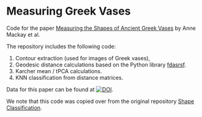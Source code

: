 # Measuring Greek Vases

Code for the paper [Measuring the Shapes of Ancient Greek Vases](https://papers.ssrn.com/sol3/papers.cfm?abstract_id=4012965) by Anne Mackay et al.

The repository includes the following code:
1. Contour extraction (used for images of Greek vases),
1. Geodesic distance calculations based on the Python library [fdasrsf](https://fdasrsf-python.readthedocs.io/en/latest/index.html).
1. Karcher mean / tPCA calculations.
1. KNN classification from distance matrices.

Data for this paper can be found at [![DOI](https://zenodo.org/badge/DOI/10.5281/zenodo.6808442.svg)](https://doi.org/10.5281/zenodo.6808442).

We note that this code was copied over from the original repository [Shape Classification](https://github.com/LittleAri/shapeClassification).

